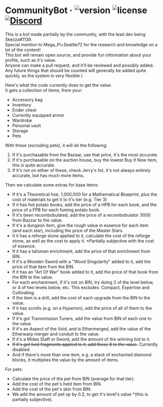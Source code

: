 # CommunityBot &middot; ![version](https://img.shields.io/badge/Version-1.2.5-brightgreen.svg?style=flat-square) ![license](https://img.shields.io/badge/License-MIT-brightgreen.svg?style=flat-square) [![Discord](https://img.shields.io/discord/571681282652766208.svg?style=flat-square&logo=discord&label=HypixelSkyblock&colorA=7289DA&colorB=2C2F33)](https://discord.gg/HypixelSkyblock)

This is a bot made partially by the community, with the lead dev being Skezza#1139.\
Special mention to Mega_Pi+Seattle72 for the research and knowledge on a lot of the content!\
This bot will remain open source, and provide fun information about your profile, such as it's value.\
Anyone can make a pull request, and it'll be reviewed and possibly added.\
Any future things that should be counted will generally be added quite quickly, as the system is very flexible.\

Here's what the code currently does to get the value.\
It gets a collection of items, from your:
- Accessory bag
- Inventory
- Ender chest
- Currently equipped armor
- Wardrobe
- Personal vault
- Storage
- Pets

With these (excluding pets), it will do the following:
1. If it's purchasable from the Bazaar, use that price, it's the most accurate.
2. If it's purchasable on the auction house, buy the lowest Buy It Now item, this is quite accurate.
3. If it's not on either of these, check Jerry's list, it's not always entirely accurate, but has much more items.

Then we calculate some extras for base items:
- If it's a Theoretical hoe, 1,000,000 for a Mathematical Blueprint, plus the cost of materials to get it to it's tier (e.g. Tier 3)
- If it has hot potato books, add the price of a HPB for each book, and the price of a FPB for each fuming potato book.
- If it's been recombobulated, add the price of a recombobulator 3000 from Bazzar to the value.
- If it's a dungeon item, give the rough value in essence for each item (and each star), including the price of the Master Stars.
- It it has a reforge stone applied to it, calculate the cost of the reforge stone, as well as the cost to apply it. *Partially subjective with the cost of essence.
- If it has a talisman enrichment, add the price of that enrichment from BIN.
- If it's a Wooden Sword with a "Wood Singularity" added to it, add the price of that item from the BIN.
- If it has an "Art Of War" book added to it, add the price of that book from the BIN to the value.
- For each enchantment, if it's not on BIN, try doing 2 of the level below, or 4 of two levels below, etc. This excludes: Compact, Expertise and Cultivating.
- If the item is a drill, add the cost of each upgrade from the BIN to the value.
- If it has scrolls (e.g. on a Hyperion), add the price of all of them to the value.
- If it's got Transmission Tuners, add the value from BIN of each one to the value.
- If it's an Aspect of the Void, and is Ethermerged, add the value of the Etherwarp merger and conduit to the value.
- If it's a Midas Staff or Sword, add the amount of the winning bid to it.
- ~~If it's got livid fragments applied to it, add those 8 to the value.~~ Currently disabled.
- And if there's more than one item, e.g. a stack of enchanted diamond blocks, it multiplies the value by the amount of items.

For pets:
- Calculate the price of the pet from BIN (average for that tier).
- Add the cost of the pet's held item from BIN.
- Add the cost of the pet's skin from BIN.
- We add the amount of pet xp by 0.2, to get it's level's value *(this is partially subjective).
